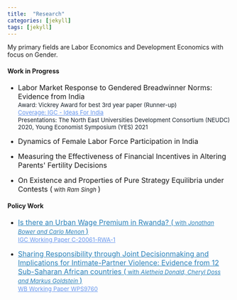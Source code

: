 ```yaml
---
title:  "Research"
categories: [jekyll]
tags: [jekyll]
---
```


<p>My primary fields are Labor Economics and Development Economics with focus on Gender.
</p>

<!---
<h3 id="job-market-paper">Job Market Paper</h3>
<ul>
  <h4><b>Title of Paper</b>
(<a href=" target="_blank"><em>Draft</em></a>)(<a href="" target="_blank"><em>Slides</em></a>)</h4>
<details><summary>Abstract:</summary><p><font size="2">Abstract here</details>
</ul>
<h4 id="working-papers"><strong>Working Papers</strong></h4>
<ul>
  <p><b><font size="3"><span style="color:#6495ed"><a href="{{ site.baseurl }}/files/HjortIyerDeRochambeau_073020.pdf" style="color:#2980b9;" target="_blank">Informational Barriers to Market Access: Experimental Evidence from Liberian Firms</a></span></font>, <font size="3">(with <a href="https://sites.google.com/site/jonashjort/" style="color:#1a5276;" target="_blank"><em>Jonas Hjort</em></a> and <a href="https://golvine.com/" style="color:#1a5276;" target="_blank"><em>Golvine de Rochambeau</em></a>)</font></b>
  <br/><font size="2"><a href="https://www.nber.org/papers/w27662?utm_campaign=ntwh" style="color:#17202a;">NBER WP No 27662</a></font></p></ul>

<!--(<a href=".{{ site.baseurl }}/files/Paper2.pdf" target="_blank"><em>Draft</em></a>)-->
<!---<details><summary>Abstract:</summary><p><font size="2">Evidence suggests that firms in poor countries stagnate because they cannot access
growth-conducive markets. We hypothesize that overlooked heterogeneity in marketing
ability distorts market access. To investigate, we gave a random subset of Liberian
firms vouchers for a week-long program that teaches how to sell to corporations, governments,
and other large buyers. Firms that participate win about three times as
many contracts, but only firms with access to the Internet benefit. We use a simple
model and variation in online and offline demand to show evidence that this is because
ICT dampens traditional information frictions, but not marketing barriers.</font></p></details>
-->

    
<h4 id="work-in-progress"><strong>Work in Progress</strong></h4>
<ul>
 <li><font size="3"> Labor Market Response to Gendered Breadwinner Norms: Evidence from India </font>
  <br/><font size="2"><a style="color:#17202a;">Award: Vickrey Award for best 3rd year paper (Runner-up)</a></font>
   <br/><font size="2"><a href="https://www.ideasforindia.in/topics/social-identity/gendered-breadwinner-norms-and-work-decisions.html" style="color:#6495ed;">Coverage: IGC - Ideas For India</a></font>
   <br/><font size="2"><a style="color:#17202a;">Presentations: The North East Universities Development Consortium (NEUDC) 2020, Young Economist Symposium (YES) 2021 </a></font>
   </li>
  </ul> 
<ul>
  <li><font size="3">Dynamics of Female Labor Force Participation in India </font></li>
</ul> 
<ul>
  <li><font size="3">Measuring the Effectiveness of Financial Incentives in Altering Parents' Fertility Decisions</font></li>
</ul> 
<ul>
  <li><font size="3">On Existence and Properties of Pure Strategy Equilibria under Contests (<font size="2"> with <em>Ram Singh</em> </font>)</font></li>
</ul> 


<h4 id="Policy Work"><strong>Policy Work</strong></h4>
  <ul>
  <li><font size="3"><span style="color:#6495ed"><a href="https://www.theigc.org/wp-content/uploads/2021/03/Bower-et-al-2021.pdf" style="color:#2980b9;" target="_blank">Is there an Urban Wage Premium in Rwanda? (<font size="2"> with  <em>Jonathan Bower and Carlo Menon</em> </font>)</a></span></font>
  <br/><font size="2"><a href="https://www.theigc.org/publication/is-there-an-urban-wage-premium-in-rwanda/" style="color:#6495ed;">IGC Working Paper C-20061-RWA-1 </a></font></li>
</ul>

  <ul>
  <li><font size="3"><span style="color:#6495ed"><a href="https://documents1.worldbank.org/curated/en/255851630330267060/pdf/Sharing-Responsibility-through-Joint-Decision-Making-and-Implications-for-Intimate-Partner-Violence-Evidence-from-12-Sub-Saharan-African-Countries.pdf" style="color:#2980b9;" target="_blank">Sharing Responsibility through Joint Decisionmaking and Implications for Intimate-Partner Violence: Evidence from 12 Sub-Saharan African countries (<font size="2"> with <em>Aletheia Donald, Cheryl Doss and Markus Goldstein</em> </font>)</a></span></font>
  <br/><font size="2"><a href="https://documents.worldbank.org/en/publication/documents-reports/documentdetail/255851630330267060/sharing-responsibility-through-joint-decision-making-and-implications-for-intimate-partner-violence-evidence-from-12-sub-saharan-african-countries" style="color:#6495ed;"> WB Working Paper WPS9760 </a></font></li>
</ul>
